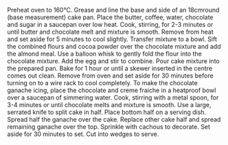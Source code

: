 Preheat oven to 160°C. Grease and line the base and side of an 18cmround (base measurement) cake pan.
Place the butter, coffee, water, chocolate and sugar in a saucepan over low heat. Cook, stirring, for 2-3 minutes or until butter and chocolate melt and mixture is smooth. Remove from heat and set aside for 5 minutes to cool slightly.
Transfer mixture to a bowl. Sift the combined flours and cocoa powder over the chocolate mixture and add the almond meal. Use a balloon whisk to gently fold the flour into the chocolate mixture. Add the egg and stir to combine.
Pour cake mixture into the prepared pan. Bake for 1 hour or until a skewer inserted in the centre comes out clean. Remove from oven and set aside for 30 minutes before turning on to a wire rack to cool completely.
To make the chocolate ganache icing, place the chocolate and creme fraiche in a heatproof bowl over a saucepan of simmering water. Cook, stirring with a metal spoon, for 3-4 minutes or until chocolate melts and mixture is smooth.
Use a large, serrated knife to split cake in half. Place bottom half on a serving dish. Spread half the ganache over the cake. Replace other cake half and spread remaining ganache over the top. Sprinkle with cachous to decorate. Set aside for 30 minutes to set. Cut into wedges to serve.
